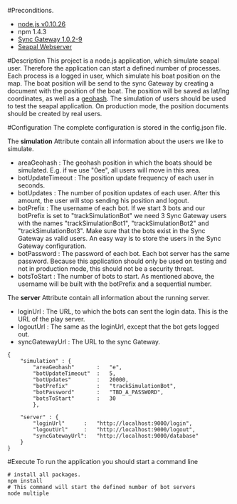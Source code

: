 #Preconditions.
- [node.js v0.10.26](http://nodejs.org/download/)
- npm 1.4.3
- [Sync Gateway 1.0.2-9](http://www.couchbase.com/nosql-databases/downloads)
- [Seapal Webserver](https://github.com/deparlak/de.htwg.seapal.play)

#Description
This project is a node.js application, which simulate seapal user. Therefore the application
can start a defined number of processes. Each process is a logged in user, which simulate
his boat position on the map. The boat position will be send to the sync Gateway by creating 
a document with the position of the boat. The position will be saved as lat/lng coordinates, as
well as a [geohash](http://www.bigdatamodeling.org/2013/01/intuitive-geohash.html).
The simulation of users should be used to test the seapal application. On production mode, the
position documents should be created by real users.

#Configuration
The complete configuration is stored in the config.json file.

The **simulation** Attribute contain all information about the users we like to simulate.
* areaGeohash      : The geohash position in which the boats should be simulated. E.g. if we use "0ee", all users will move in this area.
* botUpdateTimeout : The position update frequency of each user in seconds.
* botUpdates       : The number of position updates of each user. After this amount, the user will stop sending his position and logout.
* botPrefix        : The username of each bot. If we start 3 bots and our botPrefix is set to "trackSimulationBot"
                   we need 3 Sync Gateway users with the names "trackSimulationBot1", "trackSimulationBot2" and "trackSimulationBot3".  Make sure 
                   that the bots exist in the Sync Gateway as valid users. An easy way is to store the users in the Sync Gateway configuration.
* botPassword      : The password of each bot. Each bot server has the same password. Because this application should
                   only be used on testing and not in production mode, this should not be a security threat.
* botsToStart      : The number of bots to start. As mentioned above, the username will be built with the botPrefix and a sequential number.

The **server** Attribute contain all information about the running server.
* loginUrl        : The URL, to which the bots can sent the login data. This is the URL of the play server.
* logoutUrl       : The same as the loginUrl, except that the bot gets logged out.
* syncGatewayUrl  : The URL to the sync Gateway.
 
``` 
{
    "simulation" : {
        "areaGeohash"       :   "e",
        "botUpdateTimeout"  :   5,
        "botUpdates"        :   20000,
        "botPrefix"         :   "trackSimulationBot",
        "botPassword"       :   "TBD_A_PASSWORD",
        "botsToStart"       :   30
        },

    "server" : {     
        "loginUrl"      :   "http://localhost:9000/login",
        "logoutUrl"     :   "http://localhost:9000/logout",
        "syncGatewayUrl":   "http://localhost:9000/database"
    }
}
```

#Execute
To run the application you should start a command line
``` 
# install all packages.
npm install
# This command will start the defined number of bot servers
node multiple
```